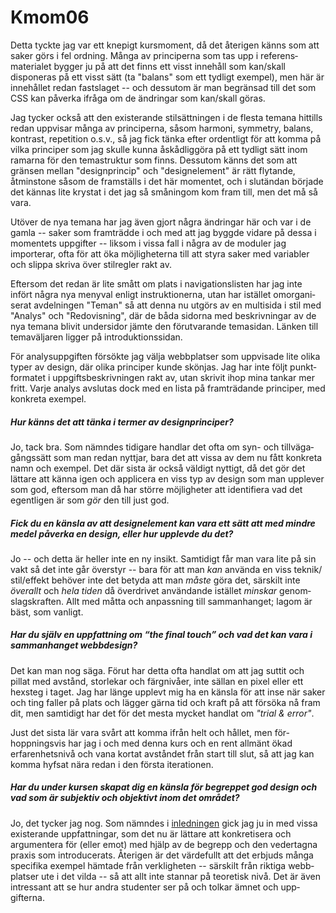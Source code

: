Kmom06
======

Detta tyckte jag var ett knepigt kursmoment, då det återigen känns som att saker görs i fel ordning. 
Många av principerna som tas upp i referens&shy;materialet bygger ju på att det finns ett visst innehåll som kan/<wbr>skall disponeras på ett visst sätt 
(ta "balans" som ett tydligt exempel), men här är innehållet redan fastslaget -- och dessutom är man begränsad till det som CSS kan påverka ifråga om de ändringar som kan/<wbr>skall göras.

Jag tycker också att den existerande stil&shy;sättningen i de flesta temana hittills redan uppvisar många av principerna, såsom harmoni, symmetry, balans, kontrast, repetition o.s.v., 
så jag fick tänka efter ordentligt för att komma på vilka principer som jag skulle kunna åskådlig&shy;göra på ett tydligt sätt inom ramarna för den tema&shy;struktur som finns. 
Dessutom känns det som att gränsen mellan "design&shy;princip" och "design&shy;element" är rätt flytande, åtminstone såsom de framställs i det här momentet, 
och i slutändan började det kännas lite krystat i det jag så småningom kom fram till, men det må så vara.

Utöver de nya temana har jag även gjort några ändringar här och var i de gamla -- saker som framträdde i och med att jag byggde vidare på dessa i momentets uppgifter -- 
liksom i vissa fall i några av de moduler jag importerar, ofta för att öka möjlig&shy;heterna till att styra saker med variabler och slippa skriva över stilregler rakt av.

Eftersom det redan är lite smått om plats i naviga&shy;tions&shy;listen har jag inte infört några nya menyval enligt instruk&shy;tionerna, utan har istället om&shy;organi&shy;serat avdelningen "Teman" 
så att denna nu utgörs av en multisida i stil med "Analys" och "Redovisning", där de båda sidorna med beskriv&shy;ningar av de nya temana blivit undersidor jämte den förut&shy;varande temasidan. 
Länken till tema&shy;väljaren ligger på intro&shy;duktions&shy;sidan.

För analys&shy;uppgiften försökte jag välja webbplatser som uppvisade lite olika typer av design, där olika principer kunde skönjas. 
Jag har inte följt punkt&shy;formatet i uppgifts&shy;beskriv&shy;ningen rakt av, utan skrivit ihop mina tankar mer fritt. Varje analys avslutas dock med en lista på fram&shy;trädande principer, 
med konkreta exempel.


##### Hur känns det att tänka i termer av design&shy;principer?

Jo, tack bra. Som nämndes tidigare handlar det ofta om syn- och till&shy;väga&shy;gångs&shy;sätt som man redan nyttjar, bara det att vissa av dem nu fått konkreta namn och exempel. 
Det där sista är också väldigt nyttigt, då det gör det lättare att känna igen och applicera en viss typ av design som man upplever som god, 
eftersom man då har större möjlig&shy;heter att identifiera vad det egentligen är som *gör* den till just god.


##### Fick du en känsla av att design&shy;element kan vara ett sätt att med mindre medel påverka en design, eller hur upplevde du det?

Jo -- och detta är heller inte en ny insikt. Samtidigt får man vara lite på sin vakt så det inte går överstyr -- bara för att man *kan* använda en viss teknik/<wbr>stil/<wbr>effekt 
behöver inte det betyda att man *måste* göra det, särskilt inte *överallt* och *hela tiden* då överdrivet användande istället *minskar* genom&shy;slags&shy;kraften. 
Allt med måtta och an&shy;pass&shy;ning till samman&shy;hanget; lagom är bäst, som vanligt.


##### Har du själv en upp&shy;fattning om “the final touch” och vad det kan vara i samman&shy;hanget webbdesign?

Det kan man nog säga. Förut har detta ofta handlat om att jag suttit och pillat med avstånd, storlekar och färg&shy;nivåer, inte sällan en pixel eller ett hexsteg i taget. 
Jag har länge upplevt mig ha en känsla för att inse när saker och ting faller på plats och lägger gärna tid och kraft på att försöka nå fram dit, 
men samtidigt har det för det mesta mycket handlat om *"trial & error"*.

Just det sista lär vara svårt att komma ifrån helt och hållet, men för&shy;hoppnings&shy;vis har jag i och med denna kurs och en rent allmänt ökad erfaren&shy;hets&shy;nivå och 
vana kortat avståndet från start till slut, så att jag kan komma hyfsat nära redan i den första itera&shy;tionen.


##### Har du under kursen skapat dig en känsla för begreppet god design och vad som är subjektiv och objektivt inom det området?

Jo, det tycker jag nog. Som nämndes i [inledningen](report/kmom01) gick jag ju in med vissa existerande upp&shy;fatt&shy;ningar, 
som det nu är lättare att konkre&shy;tisera och argumen&shy;tera för (eller emot) med hjälp av de begrepp och den veder&shy;tagna praxis som introdu&shy;cerats. 
Återigen är det värdefullt att det erbjuds många specifika exempel hämtade från verklig&shy;heten -- särskilt från riktiga webb&shy;platser ute i det vilda -- så att allt inte stannar på teoretisk nivå. 
Det är även intres&shy;sant att se hur andra studenter ser på och tolkar ämnet och upp&shy;gifterna.
